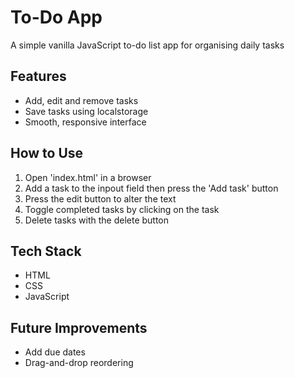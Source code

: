 # To-Do App

A simple vanilla JavaScript to-do list  app for organising daily tasks

## Features
- Add, edit and remove tasks
- Save tasks using localstorage
- Smooth, responsive interface

## How to Use
1. Open 'index.html' in a browser
2. Add a task to the inpout field then press the 'Add task' button
3. Press the edit button to alter the text
4. Toggle completed tasks by clicking on the task
5. Delete tasks with the delete button

## Tech Stack
- HTML
- CSS
- JavaScript

## Future Improvements
- Add due dates
- Drag-and-drop reordering
